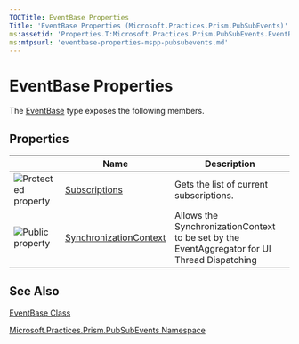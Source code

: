 ```yaml
---
TOCTitle: EventBase Properties
Title: 'EventBase Properties (Microsoft.Practices.Prism.PubSubEvents)'
ms:assetid: 'Properties.T:Microsoft.Practices.Prism.PubSubEvents.EventBase'
ms:mtpsurl: 'eventbase-properties-mspp-pubsubevents.md'
---
```


# EventBase Properties

The [EventBase](https://msdn.microsoft.com/en-us/library/microsoft.practices.prism.pubsubevents.eventbase(v=pandp.50)) type exposes the following members.

## Properties

<table>
<thead>
<tr class="header">
<th> </th>
<th>Name</th>
<th>Description</th>
</tr>
</thead>
<tbody>
<tr class="odd">
<td><img src="https://msdn.microsoft.com/en-us/Dn736300.protproperty(en-us,PandP.50).gif" title="Protected property" /></td>
<td><a href="https://msdn.microsoft.com/en-us/library/microsoft.practices.prism.pubsubevents.eventbase.subscriptions(v=pandp.50)">Subscriptions</a></td>
<td><div class="summary">
Gets the list of current subscriptions.
</div></td>
</tr>
<tr class="even">
<td><img src="https://msdn.microsoft.com/en-us/Dn736300.pubproperty(en-us,PandP.50).gif" title="Public property" /></td>
<td><a href="https://msdn.microsoft.com/en-us/library/microsoft.practices.prism.pubsubevents.eventbase.synchronizationcontext(v=pandp.50)">SynchronizationContext</a></td>
<td><div class="summary">
Allows the SynchronizationContext to be set by the EventAggregator for UI Thread Dispatching
</div></td>
</tr>
</tbody>
</table>

## See Also
[EventBase Class](https://msdn.microsoft.com/en-us/library/microsoft.practices.prism.pubsubevents.eventbase(v=pandp.50))

[Microsoft.Practices.Prism.PubSubEvents Namespace](https://msdn.microsoft.com/en-us/library/microsoft.practices.prism.pubsubevents(v=pandp.50))
